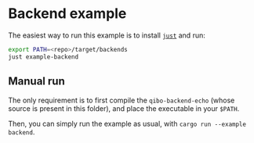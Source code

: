 # Backend example

The easiest way to run this example is to install [`just`](https://just.systems/) and
run:

```sh
export PATH=<repo>/target/backends
just example-backend
```

## Manual run

The only requirement is to first compile the `qibo-backend-echo` (whose source is
present in this folder), and place the executable in your `$PATH`.

Then, you can simply run the example as usual, with `cargo run --example backend`.

